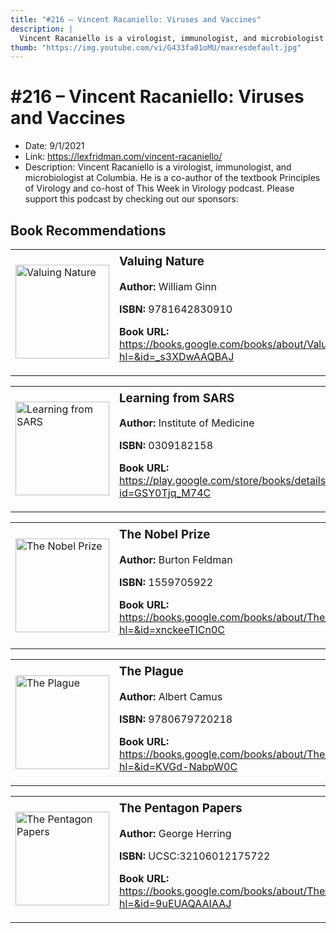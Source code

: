 ```yaml
---
title: "#216 – Vincent Racaniello: Viruses and Vaccines"
description: |
  Vincent Racaniello is a virologist, immunologist, and microbiologist at Columbia. He is a co-author of the textbook Principles of Virology and co-host of This Week in Virology podcast. Please support this podcast by checking out our sponsors:"
thumb: "https://img.youtube.com/vi/G433fa01oMU/maxresdefault.jpg"
---
```


# #216 – Vincent Racaniello: Viruses and Vaccines

  - Date: 9/1/2021
  - Link: https://lexfridman.com/vincent-racaniello/
  - Description: Vincent Racaniello is a virologist, immunologist, and microbiologist at Columbia. He is a co-author of the textbook Principles of Virology and co-host of This Week in Virology podcast. Please support this podcast by checking out our sponsors:

## Book Recommendations

<table style="border: none;"><tr style="border: none;"><td style="border: none;"><img src="https://books.google.com/books/content?id=_s3XDwAAQBAJ&printsec=frontcover&img=1&zoom=1&edge=curl&source=gbs_api" alt="Valuing Nature" width="150" style="vertical-align: top;"></td><td style="border: none; vertical-align: top;"><h3 style='margin-top: 5'>Valuing Nature</h3><p><strong>Author:</strong> William Ginn</p><p><strong>ISBN:</strong> 9781642830910</p><p><strong>Book URL:</strong> <a href="https://books.google.com/books/about/Valuing_Nature.html?hl=&id=_s3XDwAAQBAJ">https://books.google.com/books/about/Valuing_Nature.html?hl=&id=_s3XDwAAQBAJ</a></p></td></tr></table>
<table style="border: none;"><tr style="border: none;"><td style="border: none;"><img src="https://books.google.com/books/content?id=GSY0Tjq_M74C&printsec=frontcover&img=1&zoom=1&edge=curl&source=gbs_api" alt="Learning from SARS" width="150" style="vertical-align: top;"></td><td style="border: none; vertical-align: top;"><h3 style='margin-top: 5'>Learning from SARS</h3><p><strong>Author:</strong> Institute of Medicine</p><p><strong>ISBN:</strong> 0309182158</p><p><strong>Book URL:</strong> <a href="https://play.google.com/store/books/details?id=GSY0Tjq_M74C">https://play.google.com/store/books/details?id=GSY0Tjq_M74C</a></p></td></tr></table>
<table style="border: none;"><tr style="border: none;"><td style="border: none;"><img src="https://books.google.com/books/content?id=xnckeeTICn0C&printsec=frontcover&img=1&zoom=1&edge=curl&source=gbs_api" alt="The Nobel Prize" width="150" style="vertical-align: top;"></td><td style="border: none; vertical-align: top;"><h3 style='margin-top: 5'>The Nobel Prize</h3><p><strong>Author:</strong> Burton Feldman</p><p><strong>ISBN:</strong> 1559705922</p><p><strong>Book URL:</strong> <a href="https://books.google.com/books/about/The_Nobel_Prize.html?hl=&id=xnckeeTICn0C">https://books.google.com/books/about/The_Nobel_Prize.html?hl=&id=xnckeeTICn0C</a></p></td></tr></table>
<table style="border: none;"><tr style="border: none;"><td style="border: none;"><img src="https://books.google.com/books/content?id=KVGd-NabpW0C&printsec=frontcover&img=1&zoom=1&edge=curl&source=gbs_api" alt="The Plague" width="150" style="vertical-align: top;"></td><td style="border: none; vertical-align: top;"><h3 style='margin-top: 5'>The Plague</h3><p><strong>Author:</strong> Albert Camus</p><p><strong>ISBN:</strong> 9780679720218</p><p><strong>Book URL:</strong> <a href="https://books.google.com/books/about/The_Plague.html?hl=&id=KVGd-NabpW0C">https://books.google.com/books/about/The_Plague.html?hl=&id=KVGd-NabpW0C</a></p></td></tr></table>
<table style="border: none;"><tr style="border: none;"><td style="border: none;"><img src="https://books.google.com/books/content?id=9uEUAQAAIAAJ&printsec=frontcover&img=1&zoom=1&source=gbs_api" alt="The Pentagon Papers" width="150" style="vertical-align: top;"></td><td style="border: none; vertical-align: top;"><h3 style='margin-top: 5'>The Pentagon Papers</h3><p><strong>Author:</strong> George Herring</p><p><strong>ISBN:</strong> UCSC:32106012175722</p><p><strong>Book URL:</strong> <a href="https://books.google.com/books/about/The_Pentagon_Papers.html?hl=&id=9uEUAQAAIAAJ">https://books.google.com/books/about/The_Pentagon_Papers.html?hl=&id=9uEUAQAAIAAJ</a></p></td></tr></table>
